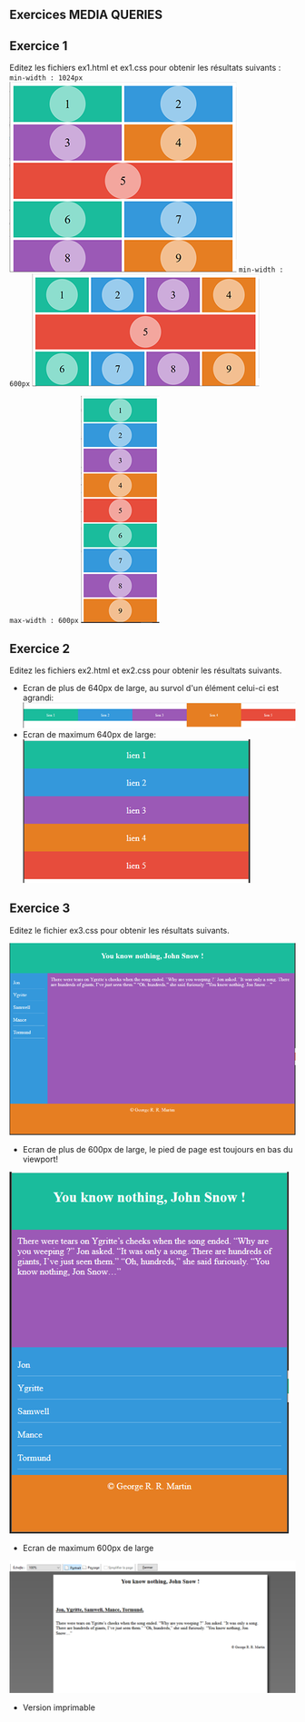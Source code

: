 Exercices MEDIA QUERIES
---

## Exercice 1
Editez les fichiers ex1.html et ex1.css pour obtenir les résultats suivants :
`min-width : 1024px`
![alt text](./assets/imgs/ex1-1024.png)
`min-width : 600px`
![alt text](./assets/imgs/ex1.png)

`max-width : 600px`
![alt text](./assets/imgs/ex1-600.png)

## Exercice 2
Editez les fichiers ex2.html et ex2.css pour obtenir les résultats suivants.
- Ecran de plus de 640px de large, au survol d'un élément celui-ci est agrandi:
![alt text](./assets/imgs/ex2.png)
- Ecran de maximum 640px de large:
![alt text](./assets/imgs/ex2-600.png)

## Exercice 3
Editez le fichier ex3.css pour obtenir les résultats suivants.

![alt text](./assets/imgs/ex3.png)
- Ecran de plus de 600px de large, le pied de page est toujours en bas du viewport!

![alt text](./assets/imgs/ex3-600.png)
- Ecran de maximum 600px de large

![alt text](./assets/imgs/ex3-print.png)
- Version imprimable
